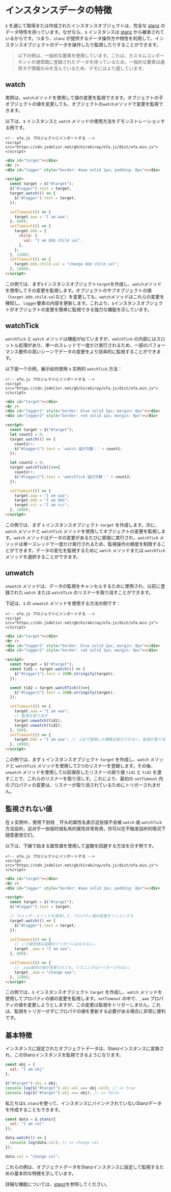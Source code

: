 # インスタンスデータの特徴

`$` を通じて取得または作成されたインスタンスオブジェクトは、完全な [stanz](https://github.com/kirakiray/stanz) のデータ特性を持っています。なぜなら、`$` インスタンスは [stanz](https://github.com/kirakiray/stanz) から継承されているからです。つまり、`stanz` が提供するデータ操作方や特性を利用して、インスタンスオブジェクトのデータを操作したり監視したりすることができます。

> 以下の例は、一般的な要素を使用しています。これは、カスタムコンポーネントが通常既に登録されたデータを持っているため、一般的な要素は通常タグ情報のみを含んでいるため、デモにはより適しています。

## watch

実例は、`watch`メソッドを使用して値の変更を監視できます。オブジェクトの子オブジェクトの値を変更しても、オブジェクトの`watch`メソッドで変更を監視できます。

以下は、`$` インスタンスと `watch` メソッドの使用方法をデモンストレーションする例です。

<html-viewer>

```
<!-- ofa.js プロジェクトにインポートする -->
<script src="https://cdn.jsdelivr.net/gh/kirakiray/ofa.js/dist/ofa.min.js"></script>
```

```html
<div id="target"></div>
<br />
<div id="logger" style="border: #aaa solid 1px; padding: 8px"></div>

<script>
  const target = $("#target");
  $("#logger").text = target;
  target.watch(() => {
    $("#logger").text = target;
  });

  setTimeout(() => {
    target.aaa = "I am aaa";
  }, 600);
  setTimeout(() => {
    target.bbb = {
      child: {
        val: "I am bbb child val",
      },
    };
  }, 1200);
  setTimeout(() => {
    target.bbb.child.val = "change bbb child val";
  }, 1800);
</script>
```

</html-viewer>

この例では、まず`$`インスタンスオブジェクト`target`を作成し、`watch`メソッドを使用してその変更を監視します。オブジェクトのサブオブジェクトの値（`target.bbb.child.val`など）を変更しても、`watch`メソッドはこれらの変更を検知し、`logger`要素の内容を更新します。これより、`$`インスタンスオブジェクトがオブジェクトの変更を簡単に監視できる強力な機能を示しています。

## watchTick

`watchTick` と `watch` メソッドは機能が似ていますが、`watchTick` の内部にはスロットル処理があり、単一のスレッドで一度だけ実行されるため、一部のパフォーマンス要件の高いシーンでデータの変更をより効率的に監視することができます。

以下是一个示例，展示如何使用 `$` 实例的 `watchTick` 方法：

<html-viewer>

```
<!-- ofa.js プロジェクトにインポートする -->
<script src="https://cdn.jsdelivr.net/gh/kirakiray/ofa.js/dist/ofa.min.js"></script>
```

```html
<div id="target"></div>
<br />
<div id="logger1" style="border: blue solid 1px; margin: 8px"></div>
<div id="logger2" style="border: red solid 1px; margin: 8px"></div>

<script>
  const target = $("#target");
  let count1 = 0;
  target.watch(() => {
    count1++;
    $("#logger1").text = 'watch 运行次数：' + count1;
  });

  let count2 = 0;
  target.watchTick(()=>{
    count2++;
    $("#logger2").text = 'watchTick 运行次数：' + count2;
  });

  setTimeout(() => {
    target.aaa = "I am aaa";
    target.bbb = "I am bbb";
    target.ccc = "I am ccc";
  }, 1000);
</script>
```

</html-viewer>

この例では、まず `$` インスタンスオブジェクト `target` を作成します。次に、`watch` メソッドと `watchTick` メソッドを使用してオブジェクトの変更を監視します。`watch` メソッドはデータの変更があるたびに即座に実行され、`watchTick` メソッドは単一スレッドで一度だけ実行されるため、監視操作の頻度を制限することができます。データの変化を監視するために `watch` メソッドまたは `watchTick` メソッドを選択することができます。

## unwatch

`unwatch` メソッドは、データの監視をキャンセルするために使用され、以前に登録された `watch` または `watchTick` のリスナーを取り消すことができます。

下記は、`$` の `unwatch` メソッドを使用する方法の例です：

<html-viewer>

```
<!-- ofa.js プロジェクトにインポートする -->
<script src="https://cdn.jsdelivr.net/gh/kirakiray/ofa.js/dist/ofa.min.js"></script>
```

```html
<div id="target"></div>
<br />
<div id="logger1" style="border: blue solid 1px; margin: 8px"></div>
<div id="logger2" style="border: red solid 1px; margin: 8px"></div>

<script>
  const target = $("#target");
  const tid1 = target.watch(() => {
    $("#logger1").text = JSON.stringify(target);
  });

  const tid2 = target.watchTick(()=>{
    $("#logger2").text = JSON.stringify(target);
  });

  setTimeout(() => {
    target.aaa = "I am aaa";
    // 監視を取り消す
    target.unwatch(tid1);
    target.unwatch(tid2);
  }, 500);
  setTimeout(() => {
    target.bbb = "I am aaa"; // 上記で登録した関数は実行されない、監視が取り消されているため
  }, 1000);
</script>
```

</html-viewer>

この例では、まず `$` インスタンスオブジェクト `target` を作成し、`watch` メソッドと `watchTick` メソッドを使用して2つのリスナーを登録します。その後、`unwatch` メソッドを使用して以前保存したリスナーの戻り値 `tid1` と `tid2` を渡すことで、これらのリスナーを取り消しす。これにより、最初の `setTimeout` 内のプロパティの変更は、リスナーが取り消されているためにトリガーされません。

## 監視されない値

在 `$` 实例中，使用下划线 `_` 开头的属性名表示这些值不会被 `watch` 或 `watchTick` 方法监听。这对于一些临时或私有的属性非常有用，你可以在不触发监听的情况下随意更改它们。

以下は、下線で始まる属性値を使用して盗聴を回避する方法を示す例です。

<html-viewer>

```
<!-- ofa.js プロジェクトにインポートする -->
<script src="https://cdn.jsdelivr.net/gh/kirakiray/ofa.js/dist/ofa.min.js"></script>
```

```html
<div id="target"></div>
<br />
<div id="logger" style="border: #aaa solid 1px; padding: 8px"></div>

<script>
  const target = $("#target");
  $("#logger").text = target;

  // ウォッチ・メソッドを使用して、プロパティ値の変更をリッスンする
  target.watch(() => {
    $("#logger").text = target;
  });

  setTimeout(() => {
    // この属性値は盗聴のトリガーにはならない。
    target._aaa = "I am aaa";
  }, 600);

  setTimeout(() => {
    // _aaa属性の値が変更されても、リスニングはトリガーされない。
    target._aaa = "change aaa";
  }, 1200);
</script>
```

</html-viewer>

この例では、`$` インスタンスオブジェクト `target` を作成し、`watch` メソッドを使用してプロパティの値の変更を監視します。`setTimeout` の中で、`_aaa` プロパティの値を変更しようとしますが、この変更は監視をトリガーしません。これは、監視をトリガーせずにプロパテの値を更新する必要がある場合に非常に便利です。

## 基本特徴

インスタンスに設定されたオブジェクトデータは、Stanzインスタンスに変換され、このStanzインスタンスを監視できるようになります。

```javascript
const obj = {
  val: "I am obj"
};

$("#target").obj = obj;
console.log($("#target").obj.val === obj.val); // => true
console.log($("#target").obj === obj); // => false
```

私たちは`$.stanz`を使って、インスタンスにバインドされていないStanzデータを作成することもできます。

```javascript
const data = $.stanz({
  val: "I am val"
});

data.watch(() => {
  console.log(data.val); // => change val
});

data.val = "change val";
```

これらの例は、オブジェクトデータをStanzインスタンスに設定して監視するための基本的な特徴を示しています。

詳細な機能については、[stanz](https://github.com/kirakiray/stanz)を参照してください。